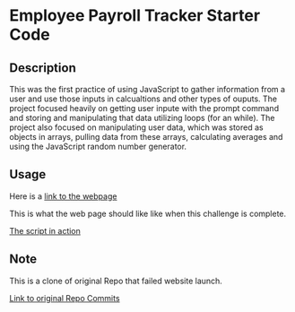 # Employee Payroll Tracker Starter Code

## Description

This was the first practice of using JavaScript to gather information from a user and use those inputs in calcualtions and other types of ouputs. The project focused heavily on getting user inpute with the prompt command and storing and manipulating that data utilizing loops (for an while). The project also focused on manipulating user data, which was stored as objects in arrays, pulling data from these arrays, calculating averages and using the JavaScript random number generator. 

## Usage

Here is a [link to the webpage](https://rozierhj.github.io/employee.tracker.hjr/)


This is what the web page should like like when this challenge is complete.

[The script in action](https://app.screencastify.com/v3/watch/WQIJzQjmG4CAKt9xbX25)

## Note

This is a clone of original Repo that failed website launch.

[Link to original Repo Commits](https://github.com/rozierhj/employee.tracker.challenge.hr/commits/main/)